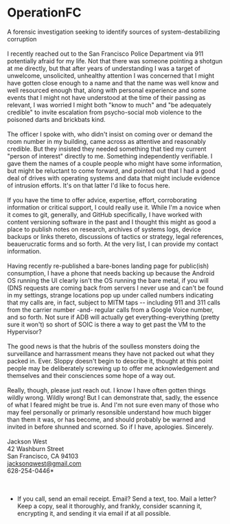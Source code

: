 # OperationFC
A forensic investigation seeking to identify sources of system-destabilizing corruption
<br /><br />
I recently reached out to the San Francisco Police Department via 911 potentially afraid for my life.  Not that there was someone pointing a shotgun at me directly, but that after years of understanding I was a target of unwelcome, unsolicited, unhealthy attention I was concerned that I might have gotten close enough to a name and that the name was well know and well resourced enough that, along with personal experience and some events that I might not have understood at the time of their passing as relevant, I was worried I might both "know to much" and "be adequately credible" to invite escalation from psycho-social mob violence to the poisoned darts and brickbats kind.
<br /><br />
The officer I spoke with, who didn't insist on coming over or demand the room number in my building, came across as attentive and reasonably credible.  But they insisted they needed something that tied my current "person of interest" directly to me.  Something independently verifiable.  I gave them the names of a couple people who might have some information, but might be reluctant to come forward, and pointed out that I had a good deal of drives with operating systems and data that might include evidence of intrusion efforts.  It's on that latter I'd like to focus here.
<br /><br />
If you have the time to offer advice, expertise, effort, corroborating information or critical support, I could really use it.  While I'm a novice when it comes to git, generally, and GitHub specifically, I have worked with content versioning software in the past and I thought this might as good a place to publish notes on research, archives of systems logs, device backups or links thereto, discussions of tactics or strategy, legal references, beauerucratic forms and so forth.  At the very list, I can provide my contact information.
<br /><br />
Having recently re-published a bare-bones landing page for public(ish) consumption, I have a phone that needs backing up because the Android OS running the UI clearly isn't the OS running the bare metal, if you will (DNS requests are coming back from servers I never use and can't be found in my settings, strange locations pop up under called numbers indicating that my calls are, in fact, subject to MITM taps -- including 911 and 311 calls from the carrier number -and- regular calls from a Google Voice number, and so forth.  Not sure if ADB will actually get everything-everything (pretty sure it won't) so short of SOIC is there a way to get past the VM to the Hypervisor?
<br /><br />
The good news is that the hubris of the soulless monsters doing the surveillance and harrassment means they have not packed out what they packed in. Ever.  Sloppy doesn't begin to describe it, thought at this point people may be deliberately screwing up to offer me acknowledgement and themselves and their consciences some hope of a way out.
<br /><br />
Really, though, please just reach out.  I know I have often gotten things wildly wrong. Wildly wrong!  But I can demonstrate that, sadly, the essence of what I feared might be true is.  And I'm not sure even many of those who may feel personally or primarly resonsible understand how much bigger than them it was, or has become, and should probably be warned and invited in before shunned and scorned.  So if I have, apologies.  Sincerely.
<br /><br />
Jackson West<br />
42 Washburn Street<br />
San Francisco, CA  94103<br />
jacksonqwest@gmail.com<br />
628-254-0446*<br />
<br /><br />
* If you call, send an email receipt.  Email? Send a text, too.  Mail a letter?  Keep a copy, seal it thoroughly, and frankly, consider scanning it, encrypting it, and sending it via email if at all possible.
